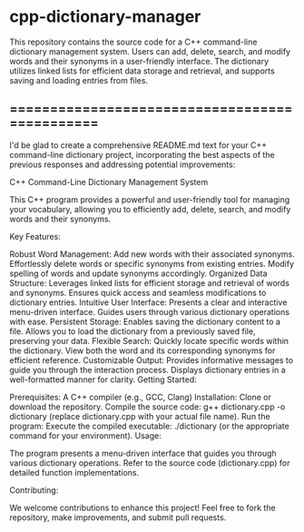 # cpp-dictionary-manager
This repository contains the source code for a C++ command-line dictionary management system. Users can add, delete, search, and modify words and their synonyms in a user-friendly interface. The dictionary utilizes linked lists for efficient data storage and retrieval, and supports saving and loading entries from files.
## ==============================================

I'd be glad to create a comprehensive README.md text for your C++ command-line dictionary project, incorporating the best aspects of the previous responses and addressing potential improvements:

C++ Command-Line Dictionary Management System

This C++ program provides a powerful and user-friendly tool for managing your vocabulary, allowing you to efficiently add, delete, search, and modify words and their synonyms.

Key Features:

Robust Word Management:
Add new words with their associated synonyms.
Effortlessly delete words or specific synonyms from existing entries.
Modify spelling of words and update synonyms accordingly.
Organized Data Structure:
Leverages linked lists for efficient storage and retrieval of words and synonyms.
Ensures quick access and seamless modifications to dictionary entries.
Intuitive User Interface:
Presents a clear and interactive menu-driven interface.
Guides users through various dictionary operations with ease.
Persistent Storage:
Enables saving the dictionary content to a file.
Allows you to load the dictionary from a previously saved file, preserving your data.
Flexible Search:
Quickly locate specific words within the dictionary.
View both the word and its corresponding synonyms for efficient reference.
Customizable Output:
Provides informative messages to guide you through the interaction process.
Displays dictionary entries in a well-formatted manner for clarity.
Getting Started:

Prerequisites:
A C++ compiler (e.g., GCC, Clang)
Installation:
Clone or download the repository.
Compile the source code: g++ dictionary.cpp -o dictionary (replace dictionary.cpp with your actual file name).
Run the program:
Execute the compiled executable: ./dictionary (or the appropriate command for your environment).
Usage:

The program presents a menu-driven interface that guides you through various dictionary operations. Refer to the source code (dictionary.cpp) for detailed function implementations.

Contributing:

We welcome contributions to enhance this project! Feel free to fork the repository, make improvements, and submit pull requests.

